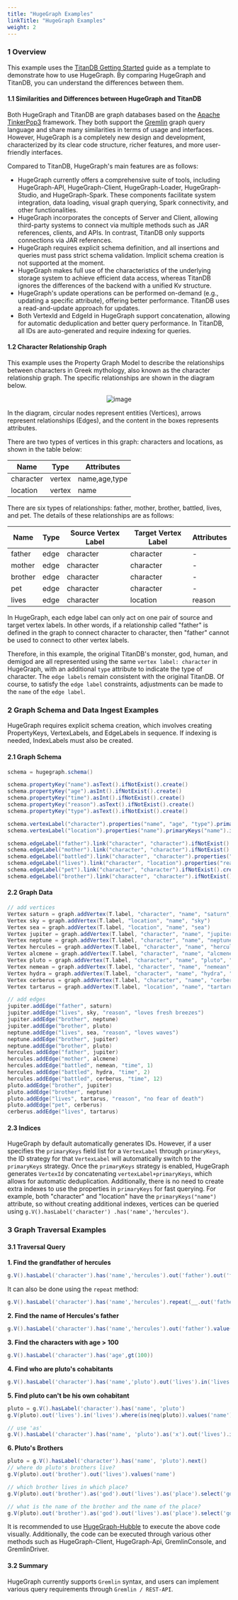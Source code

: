 ```yaml
---
title: "HugeGraph Examples"
linkTitle: "HugeGraph Examples"
weight: 2
---
```


### 1 Overview

This example uses the [TitanDB Getting Started](http://s3.thinkaurelius.com/docs/titan/1.0.0/getting-started.html) guide as a template to demonstrate how to use HugeGraph. By comparing HugeGraph and TitanDB, you can understand the differences between them.

#### 1.1 Similarities and Differences between HugeGraph and TitanDB

Both HugeGraph and TitanDB are graph databases based on the [Apache TinkerPop3](https://tinkerpop.apache.org) framework. They both support the [Gremlin](https://tinkerpop.apache.org/gremlin.html) graph query language and share many similarities in terms of usage and interfaces. However, HugeGraph is a completely new design and development, characterized by its clear code structure, richer features, and more user-friendly interfaces.

Compared to TitanDB, HugeGraph's main features are as follows:

- HugeGraph currently offers a comprehensive suite of tools, including HugeGraph-API, HugeGraph-Client, HugeGraph-Loader, HugeGraph-Studio, and HugeGraph-Spark. These components facilitate system integration, data loading, visual graph querying, Spark connectivity, and other functionalities.
- HugeGraph incorporates the concepts of Server and Client, allowing third-party systems to connect via multiple methods such as JAR references, clients, and APIs. In contrast, TitanDB only supports connections via JAR references.
- HugeGraph requires explicit schema definition, and all insertions and queries must pass strict schema validation. Implicit schema creation is not supported at the moment.
- HugeGraph makes full use of the characteristics of the underlying storage system to achieve efficient data access, whereas TitanDB ignores the differences of the backend with a unified Kv structure.
- HugeGraph's update operations can be performed on-demand (e.g., updating a specific attribute), offering better performance. TitanDB uses a read-and-update approach for updates.
- Both VertexId and EdgeId in HugeGraph support concatenation, allowing for automatic deduplication and better query performance. In TitanDB, all IDs are auto-generated and require indexing for queries.

#### 1.2 Character Relationship Graph

This example uses the Property Graph Model to describe the relationships between characters in Greek mythology, also known as the character relationship graph. The specific relationships are shown in the diagram below.

<div style="text-align: center;">
  <img src="/docs/images/graph-of-gods.png" alt="image">
</div>


In the diagram, circular nodes represent entities (Vertices), arrows represent relationships (Edges), and the content in the boxes represents attributes.

There are two types of vertices in this graph: characters and locations, as shown in the table below:

| Name        | Type     | Attributes            |
|-----------|--------|---------------|
| character | vertex | name,age,type |
| location  | vertex | name          |

There are six types of relationships: father, mother, brother, battled, lives, and pet. The details of these relationships are as follows:

| Name      | Type   | Source Vertex Label | Target Vertex Label | Attributes     |
|---------|------|---------------------|---------------------|--------|
| father  | edge | character           | character           | -      |
| mother  | edge | character           | character           | -      |
| brother | edge | character           | character           | -      |
| pet     | edge | character           | character           | -      |
| lives   | edge | character           | location            | reason |

In HugeGraph, each edge label can only act on one pair of source and target vertex labels. In other words, if a relationship called "father" is defined in the graph to connect character to character, then "father" cannot be used to connect to other vertex labels.

Therefore, in this example, the original TitanDB's monster, god, human, and demigod are all represented using the same `vertex label: character` in HugeGraph, with an additional `type` attribute to indicate the type of character. The `edge labels` remain consistent with the original TitanDB. Of course, to satisfy the `edge label` constraints, adjustments can be made to the `name` of the `edge label`.

### 2 Graph Schema and Data Ingest Examples

HugeGraph requires explicit schema creation, which involves creating PropertyKeys, VertexLabels, and EdgeLabels in sequence. If indexing is needed, IndexLabels must also be created.

#### 2.1 Graph Schema

```groovy
schema = hugegraph.schema()

schema.propertyKey("name").asText().ifNotExist().create()
schema.propertyKey("age").asInt().ifNotExist().create()
schema.propertyKey("time").asInt().ifNotExist().create()
schema.propertyKey("reason").asText().ifNotExist().create()
schema.propertyKey("type").asText().ifNotExist().create()

schema.vertexLabel("character").properties("name", "age", "type").primaryKeys("name").nullableKeys("age").ifNotExist().create()
schema.vertexLabel("location").properties("name").primaryKeys("name").ifNotExist().create()

schema.edgeLabel("father").link("character", "character").ifNotExist().create()
schema.edgeLabel("mother").link("character", "character").ifNotExist().create()
schema.edgeLabel("battled").link("character", "character").properties("time").ifNotExist().create()
schema.edgeLabel("lives").link("character", "location").properties("reason").nullableKeys("reason").ifNotExist().create()
schema.edgeLabel("pet").link("character", "character").ifNotExist().create()
schema.edgeLabel("brother").link("character", "character").ifNotExist().create()
```

#### 2.2 Graph Data

```groovy
// add vertices
Vertex saturn = graph.addVertex(T.label, "character", "name", "saturn", "age", 10000, "type", "titan")
Vertex sky = graph.addVertex(T.label, "location", "name", "sky")
Vertex sea = graph.addVertex(T.label, "location", "name", "sea")
Vertex jupiter = graph.addVertex(T.label, "character", "name", "jupiter", "age", 5000, "type", "god")
Vertex neptune = graph.addVertex(T.label, "character", "name", "neptune", "age", 4500, "type", "god")
Vertex hercules = graph.addVertex(T.label, "character", "name", "hercules", "age", 30, "type", "demigod")
Vertex alcmene = graph.addVertex(T.label, "character", "name", "alcmene", "age", 45, "type", "human")
Vertex pluto = graph.addVertex(T.label, "character", "name", "pluto", "age", 4000, "type", "god")
Vertex nemean = graph.addVertex(T.label, "character", "name", "nemean", "type", "monster")
Vertex hydra = graph.addVertex(T.label, "character", "name", "hydra", "type", "monster")
Vertex cerberus = graph.addVertex(T.label, "character", "name", "cerberus", "type", "monster")
Vertex tartarus = graph.addVertex(T.label, "location", "name", "tartarus")

// add edges
jupiter.addEdge("father", saturn)
jupiter.addEdge("lives", sky, "reason", "loves fresh breezes")
jupiter.addEdge("brother", neptune)
jupiter.addEdge("brother", pluto)
neptune.addEdge("lives", sea, "reason", "loves waves")
neptune.addEdge("brother", jupiter)
neptune.addEdge("brother", pluto)
hercules.addEdge("father", jupiter)
hercules.addEdge("mother", alcmene)
hercules.addEdge("battled", nemean, "time", 1)
hercules.addEdge("battled", hydra, "time", 2)
hercules.addEdge("battled", cerberus, "time", 12)
pluto.addEdge("brother", jupiter)
pluto.addEdge("brother", neptune)
pluto.addEdge("lives", tartarus, "reason", "no fear of death")
pluto.addEdge("pet", cerberus)
cerberus.addEdge("lives", tartarus)
```

#### 2.3 Indices

HugeGraph by default automatically generates IDs. However, if a user specifies the `primaryKeys` field list for a `VertexLabel` through `primaryKeys`, the ID strategy for that `VertexLabel` will automatically switch to the `primaryKeys` strategy. Once the `primaryKeys` strategy is enabled, HugeGraph generates `VertexId` by concatenating `vertexLabel+primaryKeys`, which allows for automatic deduplication. Additionally, there is no need to create extra indexes to use the properties in `primaryKeys` for fast querying. For example, both "character" and "location" have the `primaryKeys("name")` attribute, so without creating additional indexes, vertices can be queried using `g.V().hasLabel('character') .has('name','hercules')`.

### 3 Graph Traversal Examples

#### 3.1 Traversal Query

**1\. Find the grandfather of hercules**

```groovy
g.V().hasLabel('character').has('name','hercules').out('father').out('father')
```

It can also be done using the `repeat` method:

```groovy
g.V().hasLabel('character').has('name','hercules').repeat(__.out('father')).times(2)
```

**2\. Find the name of Hercules's father**

```groovy
g.V().hasLabel('character').has('name','hercules').out('father').value('name')
```

**3\. Find the characters with age > 100**

```groovy
g.V().hasLabel('character').has('age',gt(100))
```

**4\. Find who are pluto's cohabitants**

```groovy
g.V().hasLabel('character').has('name','pluto').out('lives').in('lives').values('name')
```

**5\. Find pluto can't be his own cohabitant**

```groovy
pluto = g.V().hasLabel('character').has('name', 'pluto')
g.V(pluto).out('lives').in('lives').where(is(neq(pluto)).values('name')

// use 'as'
g.V().hasLabel('character').has('name', 'pluto').as('x').out('lives').in('lives').where(neq('x')).values('name')
```

**6\. Pluto's Brothers**

```groovy
pluto = g.V().hasLabel('character').has('name', 'pluto').next()
// where do pluto's brothers live?
g.V(pluto).out('brother').out('lives').values('name')

// which brother lives in which place?
g.V(pluto).out('brother').as('god').out('lives').as('place').select('god','place')

// what is the name of the brother and the name of the place?
g.V(pluto).out('brother').as('god').out('lives').as('place').select('god','place').by('name')
```

It is recommended to use [HugeGraph-Hubble](/docs/quickstart/toolchain/hugegraph-hubble) to execute the above code visually. Additionally, the code can be executed through various other methods such as HugeGraph-Client, HugeGraph-Api, GremlinConsole, and GremlinDriver.

#### 3.2 Summary

HugeGraph currently supports `Gremlin` syntax, and users can implement various query requirements through `Gremlin / REST-API`.
